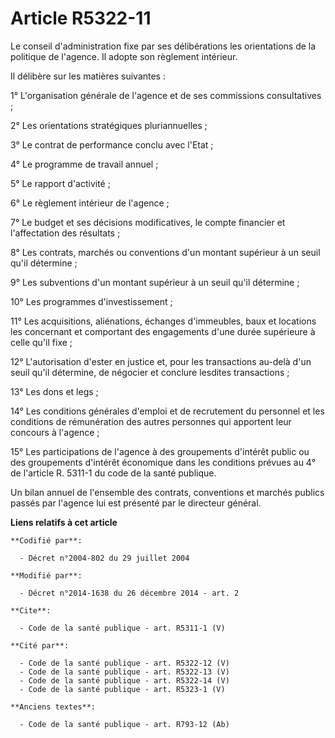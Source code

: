# Article R5322-11

Le conseil d'administration fixe par ses délibérations les orientations de la politique de l'agence. Il adopte son règlement
intérieur. 

Il délibère sur les matières suivantes : 

1° L'organisation générale de l'agence et de ses commissions consultatives ; 

2° Les orientations stratégiques pluriannuelles ; 

3° Le contrat de performance conclu avec l'Etat ; 

4° Le programme de travail annuel ; 

5° Le rapport d'activité ; 

6° Le règlement intérieur de l'agence ; 

7° Le budget et ses décisions modificatives, le compte financier et l'affectation des résultats ; 

8° Les contrats, marchés ou conventions d'un montant supérieur à un seuil qu'il détermine ; 

9° Les subventions d'un montant supérieur à un seuil qu'il détermine ; 

10° Les programmes d'investissement ; 

11° Les acquisitions, aliénations, échanges d'immeubles, baux et locations les concernant et comportant des engagements d'une
durée supérieure à celle qu'il fixe ; 

12° L'autorisation d'ester en justice et, pour les transactions au-delà d'un seuil qu'il détermine, de négocier et conclure
lesdites transactions ; 

13° Les dons et legs ; 

14° Les conditions générales d'emploi et de recrutement du personnel et les conditions de rémunération des autres personnes
qui apportent leur concours à l'agence ; 

15° Les participations de l'agence à des groupements d'intérêt public ou des groupements d'intérêt économique dans les
conditions prévues au 4° de l'article R. 5311-1 du code de la santé publique. 

Un bilan annuel de l'ensemble des contrats, conventions et marchés publics passés par l'agence lui est présenté par le
directeur général.

**Liens relatifs à cet article**

	**Codifié par**:

	  - Décret n°2004-802 du 29 juillet 2004

	**Modifié par**:

	  - Décret n°2014-1638 du 26 décembre 2014 - art. 2

	**Cite**:

	  - Code de la santé publique - art. R5311-1 (V)

	**Cité par**:

	  - Code de la santé publique - art. R5322-12 (V)
	  - Code de la santé publique - art. R5322-13 (V)
	  - Code de la santé publique - art. R5322-14 (V)
	  - Code de la santé publique - art. R5323-1 (V)

	**Anciens textes**:

	  - Code de la santé publique - art. R793-12 (Ab)
